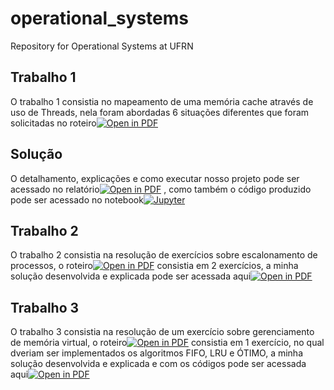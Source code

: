 # operational_systems
Repository for Operational Systems at UFRN

## Trabalho 1
O trabalho 1 consistia no mapeamento de uma memória cache através de uso de Threads, nela foram abordadas 6 situações diferentes que foram solicitadas no roteiro[![Open in PDF](https://img.shields.io/badge/-PDF-EC1C24?style=flat-square&logo=adobeacrobatreader)](https://github.com/TeophiloVitor/operational_systems/blob/main/tarefa_threads.pdf)
## Solução
O detalhamento, explicações e como executar nosso projeto pode ser acessado no relatório[![Open in PDF](https://img.shields.io/badge/-PDF-EC1C24?style=flat-square&logo=adobeacrobatreader)](https://github.com/TeophiloVitor/operational_systems/blob/main/Trabalho_1_SO_Threads.pdf)
, como também o código produzido pode ser acessado no notebook[![Jupyter](https://img.shields.io/badge/-Notebook-191A1B?style=flat-square&logo=jupyter)](https://github.com/TeophiloVitor/operational_systems/blob/main/SO_U1_Threads.ipynb)

## Trabalho 2
O trabalho 2 consistia na resolução de exercícios sobre escalonamento de processos, o roteiro[![Open in PDF](https://img.shields.io/badge/-PDF-EC1C24?style=flat-square&logo=adobeacrobatreader)](https://github.com/TeophiloVitor/operational_systems/blob/main/exercicio_escalonamento_processos.pdf) consistia em 2 exercícios, a minha solução desenvolvida e explicada pode ser acessada aqui[![Open in PDF](https://img.shields.io/badge/-PDF-EC1C24?style=flat-square&logo=adobeacrobatreader)](https://github.com/TeophiloVitor/operational_systems/blob/main/Trabalho_2_SO_teophilo.pdf)

## Trabalho 3
O trabalho 3 consistia na resolução de um exercício sobre gerenciamento de memória virtual, o roteiro[![Open in PDF](https://img.shields.io/badge/-PDF-EC1C24?style=flat-square&logo=adobeacrobatreader)](https://github.com/TeophiloVitor/operational_systems/blob/main/exercicio_gerencia_memoria_virtual.pdf) consistia em 1 exercício, no qual dveriam ser implementados os algoritmos FIFO, LRU e ÓTIMO, a minha solução desenvolvida e explicada e com os códigos pode ser acessada aqui[![Open in PDF](https://img.shields.io/badge/-PDF-EC1C24?style=flat-square&logo=adobeacrobatreader)](https://github.com/TeophiloVitor/operational_systems/blob/main/Trabalho_3_SO_Teophilo.pdf)

